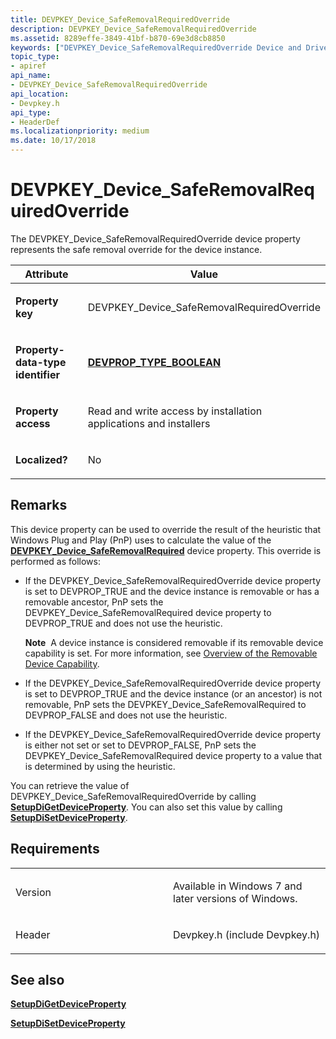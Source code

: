 ```yaml
---
title: DEVPKEY_Device_SafeRemovalRequiredOverride
description: DEVPKEY_Device_SafeRemovalRequiredOverride
ms.assetid: 8289effe-3849-41bf-b870-69e3d8cb8850
keywords: ["DEVPKEY_Device_SafeRemovalRequiredOverride Device and Driver Installation"]
topic_type:
- apiref
api_name:
- DEVPKEY_Device_SafeRemovalRequiredOverride
api_location:
- Devpkey.h
api_type:
- HeaderDef
ms.localizationpriority: medium
ms.date: 10/17/2018
---
```


# DEVPKEY_Device_SafeRemovalRequiredOverride


The DEVPKEY_Device_SafeRemovalRequiredOverride device property represents the safe removal override for the device instance.

<table>
<colgroup>
<col width="50%" />
<col width="50%" />
</colgroup>
<thead>
<tr>
<th>Attribute</th>
<th>Value</th>
</tr>
</thead>
<tbody>
<tr class="odd">
<td align="left"><p><strong>Property key</strong></p></td>
<td align="left"><p>DEVPKEY_Device_SafeRemovalRequiredOverride</p></td>
</tr>
<tr class="even">
<td align="left"><p><strong>Property-data-type identifier</strong></p></td>
<td align="left"><p><a href="devprop-type-boolean.md" data-raw-source="[&lt;strong&gt;DEVPROP_TYPE_BOOLEAN&lt;/strong&gt;](devprop-type-boolean.md)"><strong>DEVPROP_TYPE_BOOLEAN</strong></a></p></td>
</tr>
<tr class="odd">
<td align="left"><p><strong>Property access</strong></p></td>
<td align="left"><p>Read and write access by installation applications and installers</p></td>
</tr>
<tr class="even">
<td align="left"><p><strong>Localized?</strong></p></td>
<td align="left"><p>No</p></td>
</tr>
</tbody>
</table>

 

Remarks
-------

This device property can be used to override the result of the heuristic that Windows Plug and Play (PnP) uses to calculate the value of the [**DEVPKEY_Device_SafeRemovalRequired**](devpkey-device-saferemovalrequired.md) device property. This override is performed as follows:

-   If the DEVPKEY_Device_SafeRemovalRequiredOverride device property is set to DEVPROP_TRUE and the device instance is removable or has a removable ancestor, PnP sets the DEVPKEY_Device_SafeRemovalRequired device property to DEVPROP_TRUE and does not use the heuristic.

    **Note**  A device instance is considered removable if its removable device capability is set. For more information, see [Overview of the Removable Device Capability](./overview-of-the-removable-device-capability.md).

     

-   If the DEVPKEY_Device_SafeRemovalRequiredOverride device property is set to DEVPROP_TRUE and the device instance (or an ancestor) is not removable, PnP sets the DEVPKEY_Device_SafeRemovalRequired to DEVPROP_FALSE and does not use the heuristic.

-   If the DEVPKEY_Device_SafeRemovalRequiredOverride device property is either not set or set to DEVPROP_FALSE, PnP sets the DEVPKEY_Device_SafeRemovalRequired device property to a value that is determined by using the heuristic.

You can retrieve the value of DEVPKEY_Device_SafeRemovalRequiredOverride by calling [**SetupDiGetDeviceProperty**](/windows/desktop/api/setupapi/nf-setupapi-setupdigetdevicepropertyw). You can also set this value by calling [**SetupDiSetDeviceProperty**](/windows/desktop/api/setupapi/nf-setupapi-setupdisetdevicepropertyw).

Requirements
------------

<table>
<colgroup>
<col width="50%" />
<col width="50%" />
</colgroup>
<tbody>
<tr class="odd">
<td align="left"><p>Version</p></td>
<td align="left"><p>Available in Windows 7 and later versions of Windows.</p></td>
</tr>
<tr class="even">
<td align="left"><p>Header</p></td>
<td align="left">Devpkey.h (include Devpkey.h)</td>
</tr>
</tbody>
</table>

## See also


[**SetupDiGetDeviceProperty**](/windows/desktop/api/setupapi/nf-setupapi-setupdigetdevicepropertyw)

[**SetupDiSetDeviceProperty**](/windows/desktop/api/setupapi/nf-setupapi-setupdisetdevicepropertyw)

 

